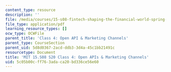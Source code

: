```yaml
---
content_type: resource
description: ''
file: /media/courses/15-s08-fintech-shaping-the-financial-world-spring-2020/5c05b00cff763adaca20bd336ce56e60_MIT15-S08S20_class4.pdf
file_type: application/pdf
learning_resource_types: []
ocw_type: OCWFile
parent_title: 'Class 4: Open API & Marketing Channels'
parent_type: CourseSection
parent_uid: 5d8d0367-2acd-ddb3-3d4a-45c1bb21491c
resourcetype: Document
title: 'MIT 15.S08 S20 Class 4: Open APIs & Marketing Channels'
uid: 5c05b00c-ff76-3ada-ca20-bd336ce56e60
---
```

